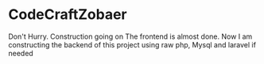 # CodeCraftZobaer

Don't Hurry. Construction going on
The frontend is almost done.
Now I am constructing the backend of this project using raw php, Mysql and laravel if needed

